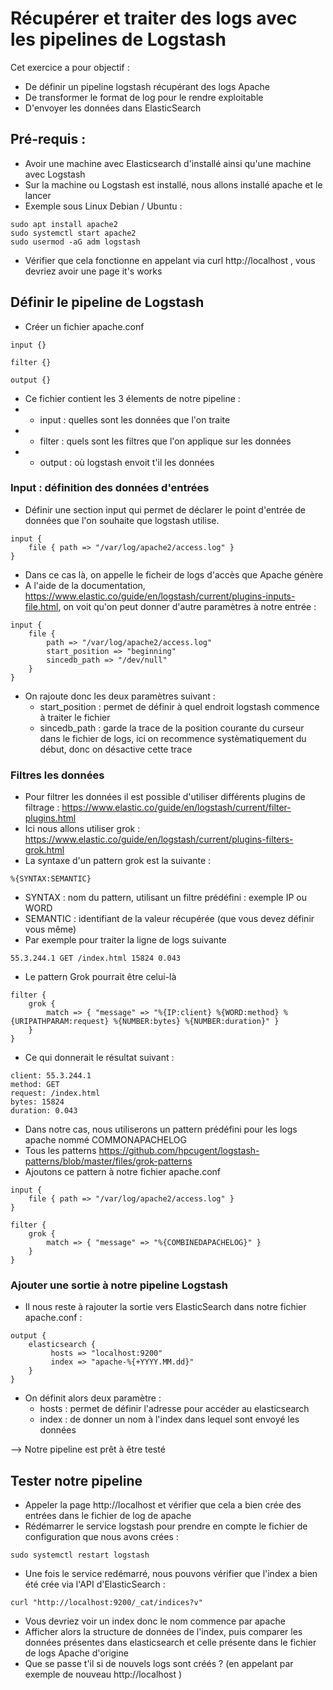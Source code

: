 # Récupérer et traiter des logs avec les pipelines de Logstash

Cet exercice a pour objectif : 
* De définir un pipeline logstash récupérant des logs Apache
* De transformer le format de log pour le rendre exploitable
* D'envoyer les données dans ElasticSearch


## Pré-requis : 
* Avoir une machine avec Elasticsearch d'installé ainsi qu'une machine avec Logstash
* Sur la machine ou Logstash est installé, nous allons installé apache et le lancer 
* Exemple sous Linux Debian / Ubuntu : 
```
sudo apt install apache2
sudo systemctl start apache2
sudo usermod -aG adm logstash
```
* Vérifier que cela fonctionne en appelant via curl http://localhost , vous devriez avoir une page it's works

## Définir le pipeline de Logstash
* Créer un fichier apache.conf 
```
input {}

filter {}

output {}
```
* Ce fichier contient les 3 élements de notre pipeline :
* * input : quelles sont les données que l'on traite
* * filter : quels sont les filtres que l'on applique sur les données
* * output : où logstash envoit t'il les données 

### Input : définition des données d'entrées 

* Définir une section input qui permet de déclarer le point d'entrée de données que l'on souhaite que logstash utilise. 
```
input {
    file { path => "/var/log/apache2/access.log" }
}
```
* Dans ce cas là, on appelle le ficheir de logs d'accès que Apache génère
* A l'aide de la documentation, https://www.elastic.co/guide/en/logstash/current/plugins-inputs-file.html, on voit qu'on peut donner d'autre paramètres à notre entrée :
```
input {
    file { 
        path => "/var/log/apache2/access.log"
        start_position => "beginning"
        sincedb_path => "/dev/null"
    }
}
```
* On rajoute donc les deux paramètres suivant : 
  * start_position : permet de définir à quel endroit logstash commence à traiter le fichier
  * sincedb_path : garde la trace de la position courante du curseur dans le fichier de logs, ici on recommence systèmatiquement du début, donc on désactive cette trace 

### Filtres les données

* Pour filtrer les données il est possible d'utiliser différents plugins de filtrage : https://www.elastic.co/guide/en/logstash/current/filter-plugins.html 
* Ici nous allons utiliser grok : https://www.elastic.co/guide/en/logstash/current/plugins-filters-grok.html 
* La syntaxe d'un pattern grok est la suivante :
```
%{SYNTAX:SEMANTIC}
```
  * SYNTAX : nom du pattern, utilisant un filtre prédéfini : exemple IP ou WORD
  * SEMANTIC : identifiant de la valeur récupérée (que vous devez définir vous même)
* Par exemple pour traiter la ligne de logs suivante
```
55.3.244.1 GET /index.html 15824 0.043
```
* Le pattern Grok pourrait être celui-là
```
filter {
    grok {
        match => { "message" => "%{IP:client} %{WORD:method} %{URIPATHPARAM:request} %{NUMBER:bytes} %{NUMBER:duration}" }
    }
}
```
* Ce qui donnerait le résultat suivant :
```
client: 55.3.244.1
method: GET
request: /index.html
bytes: 15824
duration: 0.043
```
*  Dans notre cas, nous utiliserons un pattern prédéfini pour les logs apache nommé COMMONAPACHELOG
*  Tous les patterns https://github.com/hpcugent/logstash-patterns/blob/master/files/grok-patterns
* Ajoutons ce pattern à notre fichier apache.conf
```
input {
    file { path => "/var/log/apache2/access.log" }
}

filter {
    grok {
        match => { "message" => "%{COMBINEDAPACHELOG}" }
    }
}
```

### Ajouter une sortie à notre pipeline Logstash

* Il nous reste à rajouter la sortie vers ElasticSearch dans notre fichier apache.conf :
```
output {
    elasticsearch {
         hosts => "localhost:9200"
         index => "apache-%{+YYYY.MM.dd}"
    }
}
```
* On définit alors deux paramètre : 
  * hosts : permet de définir l'adresse pour accéder au elasticsearch
  * index : de donner un nom à l'index dans lequel sont envoyé les données

--> Notre pipeline est prêt à être testé

## Tester notre pipeline
* Appeler la page http://localhost et vérifier que cela a bien crée des entrées dans le fichier de log de apache
* Rédémarrer le service logstash pour prendre en compte le fichier de configuration que nous avons crées : 
```
sudo systemctl restart logstash
```
* Une fois le service redémarré, nous pouvons vérifier que l'index a bien été crée via l'API d'ElasticSearch : 
```
curl "http://localhost:9200/_cat/indices?v"
```
* Vous devriez voir un index donc le nom commence par apache
* Afficher alors la structure de données de l'index, puis comparer les données présentes dans elasticsearch et celle présente dans le fichier de logs Apache d'origine
* Que se passe t'il si de nouvels logs sont créés ? (en appelant par exemple de nouveau http://localhost )
